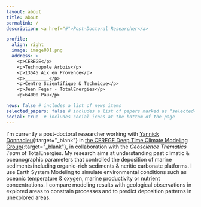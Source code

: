 ```yaml
---
layout: about
title: about
permalink: /
description: <a href="#">Post-Doctoral Researcher</a>

profile:
  align: right
  image: image001.png
  address: >
    <p>CEREGE</p>
    <p>Technopole Arbois</p>
    <p>13545 Aix en Provence</p>
    <p>_________</p>
    <p>Centre Scientifique & Technique</p>
    <p>Jean Feger - TotalEnergies</p>
    <p>64000 Pau</p>

news: false # includes a list of news items
selected_papers: false # includes a list of papers marked as "selected={true}"
social: true  # includes social icons at the bottom of the page
---
```


I'm currently a post-doctoral researcher working with [Yannick Donnadieu](https://cerege-cl.github.io/team/yannick_donnadieu/){:target="\_blank"} in [the CEREGE Deep Time Climate Modeling Group](https://cerege-cl.github.io/){:target="\_blank"}, in collaboration with the <i>Geoscience Thematics Team</i> of TotalEnergies. My research aims at understanding past climatic & oceanographic parameters that controlled the deposition of marine sediments including organic-rich sediments & neritic carbonate platforms. I use Earth System Modeling to simulate environmental conditions such as oceanic temperature & oxygen, marine productivity or nutrient
concentrations. I compare modeling results with geological observations in explored areas to constrain processes and to predict deposition patterns in unexplored areas. 
